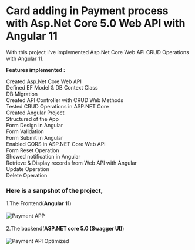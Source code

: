 # Card adding in Payment process with Asp.Net Core 5.0 Web API with Angular 11
With this project I've implemented Asp.Net Core Web API CRUD Operations with Angular 11.

<strong>Features implemented :</strong>

Created Asp.Net Core Web API </br>
Defined EF Model & DB Context Class  </br>
DB Migration </br>
Created API Controller with CRUD Web Methods  </br>
Tested CRUD Operations in ASP.NET Core </br>
Created Angular Project </br>
Structured of the App </br>
Form Design in Angular </br>
Form Validation </br>
Form Submit in Angular </br>
Enabled CORS in ASP.NET Core Web API </br>
Form Reset Operation </br>
Showed notification in Angular </br>
Retrieve & Display records from Web API with Angular </br>
Update Operation </br>
Delete Operation </br>

<h3>Here is a sanpshot of the project,</h3>

1.The Frontend(<b>Angular 11</b>) </br> </br> 
![Payment APP](https://user-images.githubusercontent.com/65606710/112744233-08db1380-8fc0-11eb-865c-09045e1eb116.gif) </br> </br>
2.The backend(<b>ASP.NET core 5.0 (Swagger UI)</b>) </br> </br> 
![Payment API Optimized](https://user-images.githubusercontent.com/65606710/112746371-1d270c80-8fd0-11eb-8ce0-40be1e1d9337.gif)

